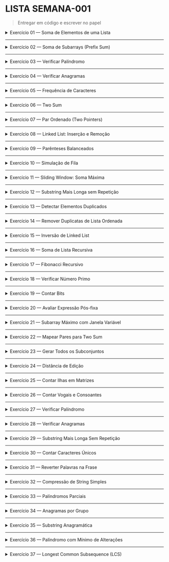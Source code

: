 #  LISTA SEMANA-001

> Entregar em código e escrever no papel

<details>
<summary>Exercício 01 — Soma de Elementos de uma Lista</summary>

**Tema:** Array – Manipulação Básica  
**Dificuldade:** Fácil  

### Enunciado
Crie uma função em Python chamada `soma_lista` que receba uma lista de números inteiros e retorne a soma de todos os elementos da lista.  

**Exemplo de entrada e saída:**
```
entrada = [1, 2, 3, 4, 5]
saida = soma_lista(entrada)
print(saida)  # 15
```

### Requisitos / Limitações
Não utilize a função built-in sum().

Percorra a lista usando loops (for ou while).

A função deve retornar 0 caso a lista esteja vazia.

Dica: inicialize uma variável acumuladora e vá somando os elementos da lista.

</details>

---

<details>
<summary>Exercício 02 — Soma de Subarrays (Prefix Sum)</summary>

**Tema:** Array – Prefix Sum  
**Dificuldade:** Fácil  

### Enunciado
Crie uma função em Python chamada `prefix_sum` que receba uma lista de números inteiros `nums` e um inteiro `k`, e retorne uma lista contendo a soma de todos os subarrays de tamanho `k`.

**Exemplo de entrada e saída:**
```
nums = [1, 2, 3, 4, 5]
k = 3
saida = prefix_sum(nums, k)
print(saida) # [6, 9, 12]
```

**Explicação:**  
```
- Subarray [1, 2, 3] → soma = 6  
- Subarray [2, 3, 4] → soma = 9  
- Subarray [3, 4, 5] → soma = 12  

```

### Requisitos / Limitações
Não utilize funções externas como numpy.sum().

Use Prefix Sum ou Sliding Window para otimizar a solução.

Caso `k` seja maior que o tamanho da lista, retorne uma lista vazia.

Dica: calcule a soma inicial do primeiro subarray e depois atualize somando o próximo elemento e subtraindo o primeiro do subarray anterior.

</details>

---

<details>
<summary>Exercício 03 — Verificar Palíndromo</summary>

**Tema:** Strings  
**Dificuldade:** Fácil  

### Enunciado
Crie uma função em Python chamada `eh_palindromo` que receba uma string `s` e retorne `True` se a string for um palíndromo, ou `False` caso contrário.  

**Exemplo de entrada e saída:**
```

entrada = "arara"
saida = eh_palindromo(entrada)
print(saida)  # True

entrada = "python"
saida = eh_palindromo(entrada)
print(saida)  # False

```

### Requisitos / Limitações
Não utilize bibliotecas externas.

Considere apenas os caracteres alfabéticos e ignore maiúsculas/minúsculas.

Dica: você pode comparar a string com sua versão invertida.

</details>

---

<details>
<summary>Exercício 04 — Verificar Anagramas</summary>

**Tema:** Strings  
**Dificuldade:** Fácil  

### Enunciado
Crie uma função em Python chamada `sao_anagramas` que receba duas strings `s1` e `s2` e retorne `True` se elas forem anagramas, ou `False` caso contrário.  

**Exemplo de entrada e saída:**
```

s1 = "roma"
s2 = "amor"
saida = sao_anagramas(s1, s2)
print(saida)  # True

s1 = "python"
s2 = "typhon"
saida = sao_anagramas(s1, s2)
print(saida)  # True

s1 = "python"
s2 = "java"
saida = sao_anagramas(s1, s2)
print(saida)  # False

```

### Requisitos / Limitações
Não utilize bibliotecas externas.

Considere que a comparação deve ignorar maiúsculas/minúsculas.

Dica: você pode usar `dict` ou `Counter` para contar a frequência de cada caractere.

</details>

---

<details>
<summary>Exercício 05 — Frequência de Caracteres</summary>

**Tema:** Hash Map / Dicionários  
**Dificuldade:** Fácil  

### Enunciado
Crie uma função em Python chamada `frequencia_caracteres` que receba uma string `s` e retorne um dicionário contendo a contagem de cada caractere presente na string.  

**Exemplo de entrada e saída:**
```

entrada = "banana"
saida = frequencia_caracteres(entrada)
print(saida)  # {'b': 1, 'a': 3, 'n': 2}

```

### Requisitos / Limitações
Não utilize bibliotecas externas.

Considere apenas caracteres alfabéticos e ignore maiúsculas/minúsculas.

Dica: percorra a string e atualize a contagem em um dicionário.

</details>

---

<details>
<summary>Exercício 06 — Two Sum</summary>

**Tema:** Hash Map / Dicionários  
**Dificuldade:** Fácil  

### Enunciado
Crie uma função em Python chamada `two_sum` que receba uma lista de números inteiros `nums` e um inteiro `target`.  
A função deve retornar uma tupla com os índices de dois números distintos que somam exatamente `target`. Se não houver solução, retorne `None`.  

**Exemplo de entrada e saída:**
```

nums = [2, 7, 11, 15]
target = 9
saida = two_sum(nums, target)
print(saida)  # (0, 1)

```

### Requisitos / Limitações
Não utilize loops duplos para verificar todos os pares (O(N²)).

Use um dicionário para armazenar os números já vistos e otimizar a busca (O(N)).

Dica: para cada número `n`, verifique se `target - n` já está no dicionário.

</details>

---

<details>
<summary>Exercício 07 — Par Ordenado (Two Pointers)</summary>

**Tema:** Two Pointers  
**Dificuldade:** Fácil  

### Enunciado
Crie uma função em Python chamada `par_ordenado` que receba uma lista de números inteiros **ordenada** `nums` e um inteiro `target`.  
A função deve retornar `True` se existir um par de elementos distintos na lista que some exatamente `target`, ou `False` caso contrário.  

**Exemplo de entrada e saída:**
```

nums = [1, 2, 4, 5, 7, 11]
target = 9
saida = par_ordenado(nums, target)
print(saida)  # True  (2 + 7)

nums = [1, 3, 5, 6]
target = 10
saida = par_ordenado(nums, target)
print(saida)  # False

```

### Requisitos / Limitações
Não utilize loops duplos para checar todos os pares (O(N²)).

Use a técnica de **dois ponteiros** para percorrer a lista de forma eficiente (O(N)).

Dica: inicialize um ponteiro no início e outro no fim da lista, e mova-os dependendo da soma atual.

</details>

---

<details>
<summary>Exercício 08 — Linked List: Inserção e Remoção</summary>

**Tema:** Linked Lists  
**Dificuldade:** Fácil  

### Enunciado
Crie uma classe em Python chamada `Node` representando um nó de uma linked list, e uma classe `LinkedList` que suporte inserção no final e remoção de um elemento específico pelo valor.  

**Exemplo de uso:**
```

lista = LinkedList()
lista.inserir(1)
lista.inserir(2)
lista.inserir(3)
lista.remover(2)

# A lista agora contém: 1 -> 3

lista.imprimir()  # 1 -> 3

```

### Requisitos / Limitações
- Implemente sua própria linked list (não use listas Python para simular a estrutura).
- A função `remover` deve lidar corretamente com elementos que não existem na lista.
- A função `imprimir` deve exibir todos os elementos da lista em ordem.

Dica: use um nó "dummy" (sentinela) para simplificar remoções no início da lista.

</details>

---

<details>
<summary>Exercício 09 — Parênteses Balanceados</summary>

**Tema:** Stacks  
**Dificuldade:** Fácil  

### Enunciado
Crie uma função em Python chamada `parenteses_balanceados` que receba uma string contendo apenas os caracteres `'('`, `')'`, `'{'`, `'}'`, `'['` e `']'`.  
A função deve retornar `True` se todos os parênteses estiverem balanceados e fechando na ordem correta, ou `False` caso contrário.  

**Exemplo de entrada e saída:**
```

entrada = "([{}])"
saida = parenteses_balanceados(entrada)
print(saida)  # True

entrada = "([)]"
saida = parenteses_balanceados(entrada)
print(saida)  # False

```

### Requisitos / Limitações
- Use uma **stack** (`list` ou `collections.deque`) para auxiliar na verificação.
- Não utilize bibliotecas externas.

Dica: empilhe os parênteses de abertura e, ao encontrar um fechamento, verifique se corresponde ao topo da stack.

</details>

---

<details>
<summary>Exercício 10 — Simulação de Fila</summary>

**Tema:** Queues  
**Dificuldade:** Fácil  

### Enunciado
Crie uma classe em Python chamada `Fila` que utilize `collections.deque` para simular uma fila (FIFO).  
A classe deve ter os métodos `enfileirar(item)` para adicionar elementos, `desenfileirar()` para remover o elemento da frente, e `esta_vazia()` para verificar se a fila está vazia.  

**Exemplo de uso:**
```

fila = Fila()
fila.enfileirar(1)
fila.enfileirar(2)
fila.enfileirar(3)
print(fila.desenfileirar())  # 1
print(fila.esta_vazia())     # False

```

### Requisitos / Limitações
- Utilize `collections.deque` para a implementação.
- A função `desenfileirar` deve retornar `None` se a fila estiver vazia.

Dica: a fila deve seguir a ordem **FIFO** (primeiro a entrar, primeiro a sair).

</details>

---

<details>
<summary>Exercício 11 — Sliding Window: Soma Máxima</summary>

**Tema:** Array – Sliding Window  
**Dificuldade:** Médio  

### Enunciado
Crie uma função em Python chamada `soma_maxima_janela` que receba uma lista de números inteiros `nums` e um inteiro `k` representando o tamanho da janela.  
A função deve retornar a **soma máxima** de `k` elementos consecutivos na lista.  

**Exemplo de entrada e saída:**
```

nums = [2, 1, 5, 1, 3, 2]
k = 3
saida = soma_maxima_janela(nums, k)
print(saida)  # 9  (5 + 1 + 3)

```

### Requisitos / Limitações
- Utilize a técnica de **sliding window** para otimizar a solução (O(N)).
- Não use loops aninhados para somar todas as janelas possíveis.

Dica: inicialize a soma da primeira janela e depois deslize a janela adicionando o novo elemento e subtraindo o que saiu.

</details>

---

<details>
<summary>Exercício 12 — Substring Mais Longa sem Repetição</summary>

**Tema:** Strings – Sliding Window  
**Dificuldade:** Médio  

### Enunciado
Crie uma função em Python chamada `substring_unica` que receba uma string `s` e retorne o comprimento da **substring mais longa** que não contém caracteres repetidos.  

**Exemplo de entrada e saída:**
```

entrada = "abcabcbb"
saida = substring_unica(entrada)
print(saida)  # 3  ("abc")

entrada = "bbbbb"
saida = substring_unica(entrada)
print(saida)  # 1  ("b")

```

### Requisitos / Limitações
- Utilize a técnica de **sliding window** para otimizar a solução.
- Não use bibliotecas externas.

Dica: use um dicionário ou set para rastrear os caracteres presentes na janela atual e ajuste o início da janela conforme necessário.

</details>

---

<details>
<summary>Exercício 13 — Detectar Elementos Duplicados</summary>

**Tema:** Hash Map / Set  
**Dificuldade:** Médio  

### Enunciado
Crie uma função em Python chamada `tem_duplicados` que receba uma lista de números inteiros `nums` e retorne `True` se houver **elementos duplicados**, ou `False` caso contrário.  

**Exemplo de entrada e saída:**
```

nums = [1, 2, 3, 4, 5]
print(tem_duplicados(nums))  # False

nums = [1, 2, 3, 2]
print(tem_duplicados(nums))  # True

```

### Requisitos / Limitações
- Utilize **sets** ou **dicionários** para detectar duplicatas de forma eficiente (O(N)).
- Não utilize loops duplos (O(N²)).

Dica: percorra a lista e verifique se o elemento já foi visto anteriormente.

</details>

---

<details>
<summary>Exercício 14 — Remover Duplicatas de Lista Ordenada</summary>

**Tema:** Two Pointers  
**Dificuldade:** Médio  

### Enunciado
Crie uma função em Python chamada `remover_duplicatas` que receba uma **lista ordenada** de números inteiros `nums` e remova as duplicatas **in-place**, retornando o novo comprimento da lista sem duplicatas.  

**Exemplo de entrada e saída:**
```

nums = [1, 1, 2, 2, 3]
novo_tamanho = remover_duplicatas(nums)
print(novo_tamanho)  # 3
print(nums[:novo_tamanho])  # [1, 2, 3]

```

### Requisitos / Limitações
- Utilize a técnica de **dois ponteiros** para resolver o problema em O(N).
- Não use listas auxiliares ou funções prontas como `set`.

Dica: mantenha um ponteiro de escrita para sobrescrever duplicatas e outro ponteiro de leitura para percorrer a lista.

</details>

---

<details>
<summary>Exercício 15 — Inversão de Linked List</summary>

**Tema:** Linked List – Inversão  
**Dificuldade:** Médio  

### Enunciado
Crie uma função em Python chamada `inverter_linked_list` que receba a **cabeça** de uma linked list e retorne a **nova cabeça** da lista invertida.  

**Exemplo de uso:**
```

# Estrutura do nó

class Node:
def **init**(self, val):
self.val = val
self.next = None

# Lista: 1 -> 2 -> 3 -> None

head = Node(1)
head.next = Node(2)
head.next.next = Node(3)

nova_cabeca = inverter_linked_list(head)

# Lista invertida: 3 -> 2 -> 1 -> None

```

### Requisitos / Limitações
- Inverter a linked list **in-place**, sem criar novos nós.
- Use **ponteiros** para manipular a referência dos nós.

Dica: percorra a lista e altere o `next` de cada nó para apontar para o nó anterior.

</details>

---

<details>
<summary>Exercício 16 — Soma de Lista Recursiva</summary>

**Tema:** Recursão – Básica  
**Dificuldade:** Médio  

### Enunciado
Crie uma função em Python chamada `soma_lista_recursiva` que receba uma lista de números inteiros `nums` e retorne a soma de todos os elementos **usando recursão**.  

**Exemplo de entrada e saída:**
```

entrada = [1, 2, 3, 4, 5]
saida = soma_lista_recursiva(entrada)
print(saida)  # 15

```

### Requisitos / Limitações
- Não utilize loops (`for` ou `while`) nem a função `sum()`.
- Use recursão para somar os elementos da lista.
- A função deve retornar 0 caso a lista esteja vazia.

Dica: defina um **caso base** para uma lista vazia ou com um elemento, e depois faça a soma do primeiro elemento com a soma recursiva do restante da lista.

</details>

---

<details>
<summary>Exercício 17 — Fibonacci Recursivo</summary>

**Tema:** Recursão – Básica  
**Dificuldade:** Médio  

### Enunciado
Crie uma função em Python chamada `fibonacci` que receba um inteiro `n` e retorne o **n-ésimo termo** da sequência de Fibonacci, utilizando **recursão**.  

**Exemplo de entrada e saída:**
```

print(fibonacci(0))  # 0
print(fibonacci(1))  # 1
print(fibonacci(6))  # 8  (0, 1, 1, 2, 3, 5, 8)

```

### Requisitos / Limitações
- Não utilize loops nem listas auxiliares.
- Utilize recursão pura para calcular o termo.
- Considere que `fibonacci(0) = 0` e `fibonacci(1) = 1`.

Dica: defina **casos base** para `n = 0` e `n = 1`, e o caso recursivo como `fibonacci(n-1) + fibonacci(n-2)`.

</details>

---

<details>
<summary>Exercício 18 — Verificar Número Primo</summary>

**Tema:** Math & Geometry – Básico  
**Dificuldade:** Médio  

### Enunciado
Crie uma função em Python chamada `eh_primo` que receba um número inteiro `n` e retorne `True` se `n` for primo, ou `False` caso contrário.  

**Exemplo de entrada e saída:**
```

print(eh_primo(2))   # True
print(eh_primo(15))  # False
print(eh_primo(17))  # True

```

### Requisitos / Limitações
- Não utilize bibliotecas externas como `math`.
- Utilize apenas loops e operações básicas.
- Considere que números menores que 2 não são primos.

Dica: verifique se `n` é divisível por algum número de 2 até a raiz quadrada de `n`.

</details>

---

<details>
<summary>Exercício 19 — Contar Bits</summary>

**Tema:** Bit Manipulation  
**Dificuldade:** Médio  

### Enunciado
Crie uma função em Python chamada `contar_bits` que receba um número inteiro `n` e retorne o **número de 1s** na representação binária de `n`.  

**Exemplo de entrada e saída:**
```

print(contar_bits(5))  # 2  (5 em binário: 101)
print(contar_bits(15)) # 4  (15 em binário: 1111)

```

### Requisitos / Limitações
- Não utilize a função `bin()` nem strings para contar os bits.
- Utilize operações bit a bit (`AND`, `SHIFT`) para contar os 1s.
- O número de entrada será sempre não-negativo.

Dica: use a técnica de **Brian Kernighan**, subtraindo 1 e fazendo AND com o número repetidamente até zerar.

</details>

---

<details>
<summary>Exercício 20 — Avaliar Expressão Pós-fixa</summary>

**Tema:** Stack  
**Dificuldade:** Médio  

### Enunciado
Crie uma função em Python chamada `avaliar_posfixa` que receba uma **expressão matemática em notação pós-fixa** (lista de strings) e retorne o resultado da avaliação.  

**Exemplo de entrada e saída:**
```

expressao = ["2", "3", "1", "*", "+", "9", "-"]  # Equivale a 2 + 3*1 - 9
resultado = avaliar_posfixa(expressao)
print(resultado)  # -4

```

### Requisitos / Limitações
- Utilize **uma pilha** (`list` ou `collections.deque`) para avaliar a expressão.
- Suporte apenas operadores: `+`, `-`, `*`, `/`.
- Não use `eval()` ou funções externas.

Dica: percorra a expressão, empilhando números e aplicando o operador nos dois últimos números da pilha quando encontrar um operador.

</details>

---

<details>
<summary>Exercício 21 — Subarray Máximo com Janela Variável</summary>

**Tema:** Array – Sliding Window (Variável)  
**Dificuldade:** Difícil  

### Enunciado
Crie uma função em Python chamada `subarray_max_soma` que receba uma lista de números inteiros `nums` e um inteiro `k` e retorne a **soma máxima de qualquer subarray de tamanho variável até k**.  

**Exemplo de entrada e saída:**
```

nums = [2, 1, 5, 1, 3, 2]
k = 3
resultado = subarray_max_soma(nums, k)
print(resultado)  # 9  (subarray [5,1,3])

```

### Requisitos / Limitações
- A solução deve utilizar a técnica de **Sliding Window com tamanho variável**.
- Não utilize funções built-in de agregação como `sum()` dentro de loops.
- A função deve retornar 0 se a lista estiver vazia ou `k` for 0.

Dica: mantenha uma **janela deslizante** e vá atualizando a soma enquanto ajusta o tamanho da janela.

</details>

---

<details>
<summary>Exercício 22 — Mapear Pares para Two Sum</summary>

**Tema:** Hash Map – Dois Somatórios  
**Dificuldade:** Difícil  

### Enunciado
Crie uma função em Python chamada `two_sum_indices` que receba uma lista de números inteiros `nums` e um alvo `target`. A função deve retornar uma lista de **pares de índices** `(i, j)` distintos tais que `nums[i] + nums[j] == target`.  

**Exemplo de entrada e saída:**
```

nums = [2, 7, 11, 15]
target = 9
resultado = two_sum_indices(nums, target)
print(resultado)  # [(0,1)]

```

### Requisitos / Limitações
- Cada par de índices deve ser único, não repetindo combinações invertidas.
- Utilize **dicionário (hash map)** para otimizar a busca.
- Não use nested loops simples $O(N^2)$.

Dica: percorra a lista, armazenando os números já vistos em um dicionário e verificando se o complemento (target - num) já existe.

</details>

---

<details>
<summary>Exercício 23 — Gerar Todos os Subconjuntos</summary>

**Tema:** Recursão / Backtracking  
**Dificuldade:** Difícil  

### Enunciado
Crie uma função em Python chamada `gerar_subconjuntos` que receba uma lista de números inteiros `nums` e retorne **uma lista com todos os subconjuntos possíveis**.  

**Exemplo de entrada e saída:**
```

nums = [1,2,3]
resultado = gerar_subconjuntos(nums)
print(resultado)

# [[], [1], [2], [3], [1,2], [1,3], [2,3], [1,2,3]]

```

### Requisitos / Limitações
- Utilize **recursão ou backtracking** para gerar os subconjuntos.
- Não use funções built-in como `itertools.combinations`.
- A ordem dos subconjuntos na lista final não importa.

Dica: crie uma função auxiliar que construa os subconjuntos **adicionando ou não cada elemento** recursivamente.

</details>

---

<details>
<summary>Exercício 24 — Distância de Edição</summary>

**Tema:** Strings – Programação Dinâmica  
**Dificuldade:** Difícil  

### Enunciado
Crie uma função em Python chamada `distancia_edicao` que receba duas strings `s1` e `s2` e retorne a **distância mínima de edição** entre elas, considerando as operações: inserção, remoção e substituição de um caractere.  

**Exemplo de entrada e saída:**
```

s1 = "kitten"
s2 = "sitting"
resultado = distancia_edicao(s1, s2)
print(resultado)  # 3

```

### Requisitos / Limitações
- Utilize **programação dinâmica (DP)** para resolver o problema.
- Não utilize funções externas ou módulos que implementem a distância de edição.
- Strings de entrada serão curtas (até 20 caracteres) para facilitar o teste.

Dica: crie uma **tabela 2D** onde `dp[i][j]` representa a distância mínima para os prefixos `s1[:i]` e `s2[:j]`.

</details>

---

<details>
<summary>Exercício 25 — Contar Ilhas em Matrizes</summary>

**Tema:** Queue / BFS  
**Dificuldade:** Difícil  

### Enunciado
Crie uma função em Python chamada `contar_ilhas` que receba uma matriz 2D de 0s e 1s (`grid`) e retorne o **número de áreas conectadas de 1s** (ilhas). A conexão é considerada nas **4 direções** (cima, baixo, esquerda, direita).  

**Exemplo de entrada e saída:**
```

grid = [
[1,1,0,0,0],
[1,1,0,0,0],
[0,0,1,0,0],
[0,0,0,1,1]
]
resultado = contar_ilhas(grid)
print(resultado)  # 3

```

### Requisitos / Limitações
- Utilize **BFS** com **fila (`collections.deque`)** para percorrer a matriz.
- Modifique a matriz original ou use uma matriz de visitados para evitar contar células repetidas.
- Não use DFS recursivo.

Dica: percorra cada célula da matriz; quando encontrar um 1 não visitado, faça BFS para marcar toda a ilha.

</details>

---

<details>
<summary>Exercício 26 — Contar Vogais e Consoantes</summary>

**Tema:** Strings – Manipulação de Caracteres  
**Dificuldade:** Fácil  

### Enunciado
Crie uma função em Python chamada `contar_vogais_consoantes` que receba uma string `texto` e retorne **uma tupla** `(num_vogais, num_consoantes)` representando a quantidade de vogais e consoantes na string.  

**Exemplo de entrada e saída:**
```

texto = "Hello World"
resultado = contar_vogais_consoantes(texto)
print(resultado)  # (3, 7)

```

### Requisitos / Limitações
- Considere apenas letras do alfabeto; ignore números e símbolos.
- A contagem deve ser **case-insensitive**.
- Não use bibliotecas externas.

Dica: defina listas ou conjuntos de vogais e verifique cada caractere da string.

</details>

---

<details>
<summary>Exercício 27 — Verificar Palíndromo</summary>

**Tema:** Strings – Palíndromo  
**Dificuldade:** Fácil  

### Enunciado
Crie uma função em Python chamada `eh_palindromo` que receba uma string `texto` e retorne **True** se a string for um palíndromo e **False** caso contrário.  

**Exemplo de entrada e saída:**
```

texto = "arara"
resultado = eh_palindromo(texto)
print(resultado)  # True

texto = "python"
resultado = eh_palindromo(texto)
print(resultado)  # False

```

### Requisitos / Limitações
- Ignore **diferenças de maiúsculas/minúsculas**.
- Ignore **espaços e caracteres especiais**.
- Não use funções externas para verificação de palíndromo.

Dica: compare a string com sua versão invertida após normalização.

</details>

---

<details>
<summary>Exercício 28 — Verificar Anagramas</summary>

**Tema:** Strings – Anagramas  
**Dificuldade:** Fácil  

### Enunciado
Crie uma função em Python chamada `sao_anagramas` que receba duas strings `s1` e `s2` e retorne **True** se elas forem anagramas e **False** caso contrário.  

**Exemplo de entrada e saída:**
```

s1 = "roma"
s2 = "amor"
resultado = sao_anagramas(s1, s2)
print(resultado)  # True

s1 = "python"
s2 = "typhon"
resultado = sao_anagramas(s1, s2)
print(resultado)  # True

s1 = "teste"
s2 = "tseta"
resultado = sao_anagramas(s1, s2)
print(resultado)  # False

```

### Requisitos / Limitações
- Considere apenas letras e ignore maiúsculas/minúsculas.
- Não use funções externas específicas para anagramas.
- Pode usar `dict` ou `Counter` para contar ocorrências.

Dica: conte a frequência de cada caractere em ambas as strings e compare.

</details>

---

<details>
<summary>Exercício 29 — Substring Mais Longa Sem Repetição</summary>

**Tema:** Strings – Substrings Únicas  
**Dificuldade:** Médio  

### Enunciado
Crie uma função em Python chamada `maior_substring_unica` que receba uma string `texto` e retorne o **comprimento da maior substring** que não possui caracteres repetidos.  

**Exemplo de entrada e saída:**
```

texto = "abcabcbb"
resultado = maior_substring_unica(texto)
print(resultado)  # 3 ("abc")

texto = "bbbbb"
resultado = maior_substring_unica(texto)
print(resultado)  # 1 ("b")

texto = "pwwkew"
resultado = maior_substring_unica(texto)
print(resultado)  # 3 ("wke")

```

### Requisitos / Limitações
- A solução deve ter complexidade **O(n)**.
- Utilize a técnica de **Sliding Window** com HashMap ou Set.
- Não use bibliotecas externas além de estruturas básicas (`set`, `dict`).

</details>

---

<details>
<summary>Exercício 30 — Contar Caracteres Únicos</summary>

**Tema:** Strings – Manipulação de Caracteres  
**Dificuldade:** Médio  

### Enunciado
Crie uma função em Python chamada `contar_unicos` que receba uma string `texto` e retorne a quantidade de caracteres que aparecem **apenas uma vez**.  

**Exemplo de entrada e saída:**
```

texto = "abracadabra"
resultado = contar_unicos(texto)
print(resultado)  # 2 ("c" e "d")

texto = "hello"
resultado = contar_unicos(texto)
print(resultado)  # 2 ("h" e "e")

```

### Requisitos / Limitações
- Ignore maiúsculas/minúsculas.
- Considere apenas letras do alfabeto.
- Pode usar `dict` ou `Counter` para contar ocorrências.
- Não utilize funções externas que retornem diretamente os caracteres únicos.

</details>

---

<details>
<summary>Exercício 31 — Reverter Palavras na Frase</summary>

**Tema:** Strings – Manipulação de Strings  
**Dificuldade:** Médio  

### Enunciado
Crie uma função em Python chamada `reverter_palavras` que receba uma string `frase` e retorne a frase com a **ordem das palavras invertida**, mantendo as letras de cada palavra na mesma ordem.  

**Exemplo de entrada e saída:**
```

frase = "Python é divertido"
resultado = reverter_palavras(frase)
print(resultado)  # "divertido é Python"

frase = "Aprender a programar"
resultado = reverter_palavras(frase)
print(resultado)  # "programar a Aprender"

```

### Requisitos / Limitações
- Preserve os espaços entre as palavras.
- Não inverta os caracteres dentro das palavras.
- Não use bibliotecas externas, apenas métodos de strings nativos.

</details>

---

<details>
<summary>Exercício 32 — Compressão de String Simples</summary>

**Tema:** Strings – Manipulação de Strings  
**Dificuldade:** Médio  

### Enunciado
Crie uma função em Python chamada `compressao_string` que receba uma string `texto` e retorne sua versão **compactada**, onde caracteres consecutivos repetidos são substituídos pelo caractere seguido do número de ocorrências.  

**Exemplo de entrada e saída:**
```

texto = "aaabbc"
resultado = compressao_string(texto)
print(resultado)  # "a3b2c1"

texto = "abcd"
resultado = compressao_string(texto)
print(resultado)  # "a1b1c1d1"

```

### Requisitos / Limitações
- A entrada conterá apenas letras minúsculas.
- Não use bibliotecas externas.
- Percorra a string usando loops e condicional.

</details>

---

<details>
<summary>Exercício 33 — Palíndromos Parciais</summary>

**Tema:** Strings – Palíndromos  
**Dificuldade:** Médio  

### Enunciado
Crie uma função em Python chamada `existe_palindromo` que receba uma string `texto` e retorne `True` se **alguma substring de tamanho ≥ 2** for um palíndromo, e `False` caso contrário.  

**Exemplo de entrada e saída:**
```

texto = "abac"
resultado = existe_palindromo(texto)
print(resultado)  # True ("aba")

texto = "xyz"
resultado = existe_palindromo(texto)
print(resultado)  # False

```

### Requisitos / Limitações
- Substrings de tamanho 1 não são consideradas.
- O algoritmo deve percorrer todas as substrings possíveis.
- Não use bibliotecas externas, apenas recursos nativos de strings.

</details>

---

<details>
<summary>Exercício 34 — Anagramas por Grupo</summary>

**Tema:** Strings – Anagramas  
**Dificuldade:** Médio  

### Enunciado
Crie uma função em Python chamada `agrupar_anagramas` que receba uma lista de strings `palavras` e retorne uma lista de listas, onde cada sublista contém palavras que são **anagramas** entre si.  

**Exemplo de entrada e saída:**
```

palavras = ["bat", "tab", "tap", "pat", "cat"]
resultado = agrupar_anagramas(palavras)
print(resultado)

# [["bat", "tab"], ["tap", "pat"], ["cat"]]

```

### Requisitos / Limitações
- As palavras só contêm letras minúsculas.
- Palavras que não possuem anagramas devem formar uma lista individual.
- Pode usar `dict` ou `defaultdict` para agrupar.
- Não use bibliotecas externas específicas de anagramas.

</details>

---

<details>
<summary>Exercício 35 — Substring Anagramática</summary>

**Tema:** Strings – Anagramas  
**Dificuldade:** Difícil  

### Enunciado
Crie uma função em Python chamada `substrings_anagramas` que receba duas strings `texto` e `padrao` e retorne uma lista com todas as **substrings de `texto` que são anagramas de `padrao`**.  

**Exemplo de entrada e saída:**
```

texto = "cbaebabacd"
padrao = "abc"
resultado = substrings_anagramas(texto, padrao)
print(resultado)

# ["cba", "bac"]

```

### Requisitos / Limitações
- A função deve ser eficiente, evitando verificar todas as combinações explicitamente (use contagem de caracteres ou sliding window).  
- `texto` e `padrao` contêm apenas letras minúsculas.  
- Não use bibliotecas externas, apenas recursos nativos de Python.  

</details>

---

<details>
<summary>Exercício 36 — Palíndromo com Mínimo de Alterações</summary>

**Tema:** Strings – Palíndromos / DP  
**Dificuldade:** Difícil  

### Enunciado
Crie uma função em Python chamada `min_alteracoes_palindromo` que receba uma string `texto` e retorne o **número mínimo de alterações de caracteres** necessárias para transformar `texto` em um palíndromo.  

**Exemplo de entrada e saída:**
```

texto = "abcda"
resultado = min_alteracoes_palindromo(texto)
print(resultado)  # 2  ("abcba" ou "adcda")

```

### Requisitos / Limitações
- Apenas substituições de caracteres são permitidas (não inserir nem remover).  
- Utilize programação dinâmica para otimizar a solução.  
- Não use bibliotecas externas.

</details>

---

<details>
<summary>Exercício 37 — Longest Common Subsequence (LCS)</summary>

**Tema:** Strings – DP  
**Dificuldade:** Difícil  

### Enunciado
Crie uma função em Python chamada `lcs` que receba duas strings `s1` e `s2` e retorne o **tamanho da maior subsequência comum (LCS)** entre elas.  

**Exemplo de entrada e saída:**
```

s1 = "abcde"
s2 = "ace"
resultado = lcs(s1, s2)
print(resultado)  # 3  ("ace")

```

### Requisitos / Limitações
- Utilize programação dinâmica (memoização ou tabulação) para eficiência.  
- Não use bibliotecas externas.  
- Subsequência não precisa ser contígua.  

</details>
